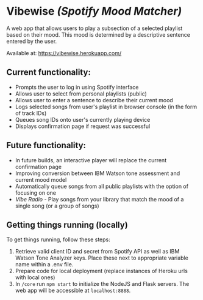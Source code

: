 # Vibewise *(Spotify Mood Matcher)*
A web app that allows users to play a subsection of a selected playlist based on their mood. This mood is determined by a descriptive sentence entered by the user.

Available at: https://vibewise.herokuapp.com/

## Current functionality:
* Prompts the user to log in using Spotify interface
* Allows user to select from personal playlists (public)
* Allows user to enter a sentence to describe their current mood
* Logs selected songs from user's playlist in browser console (in the form of track IDs)
* Queues song IDs onto user's currently playing device
* Displays confirmation page if request was successful

## Future functionality:
* In future builds, an interactive player will replace the current confirmation page
* Improving conversion between IBM Watson tone assessment and current mood model
* Automatically queue songs from all public playlists with the option of focusing on one
* _Vibe Radio_ - Play songs from your library that match the mood of a single song (or a group of songs)

## Getting things running (locally)
To get things running, follow these steps:
1) Retrieve valid client ID and secret from Spotify API as well as IBM Watson Tone Analyzer keys. Place these next to appropriate variable name within a .env file.
2) Prepare code for local deployment (replace instances of Heroku urls with local ones)
3) In `/core` run `npm start` to initialize the NodeJS and Flask servers. The web app will be accessible at `localhost:8888`.
